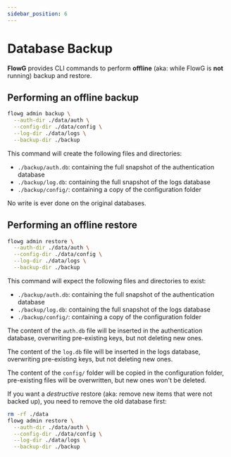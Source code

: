 ```yaml
---
sidebar_position: 6
---
```


# Database Backup

**FlowG** provides CLI commands to perform **offline** (aka: while FlowG is
**not** running) backup and restore.

## Performing an offline backup

```bash
flowg admin backup \
  --auth-dir ./data/auth \
  --config-dir ./data/config \
  --log-dir ./data/logs \
  --backup-dir ./backup
```

This command will create the following files and directories:

 - `./backup/auth.db`: containing the full snapshot of the authentication database
 - `./backup/log.db`: containing the full snapshot of the logs database
 - `./backup/config/`: containing a copy of the configuration folder

No write is ever done on the original databases.

## Performing an offline restore

```bash
flowg admin restore \
  --auth-dir ./data/auth \
  --config-dir ./data/config \
  --log-dir ./data/logs \
  --backup-dir ./backup
```

This command will expect the following files and directories to exist:

 - `./backup/auth.db`: containing the full snapshot of the authentication database
 - `./backup/log.db`: containing the full snapshot of the logs database
 - `./backup/config/`: containing a copy of the configuration folder

The content of the `auth.db` file will be inserted in the authentication database,
overwriting pre-existing keys, but not deleting new ones.

The content of the `log.db` file will be inserted in the logs database,
overwriting pre-existing keys, but not deleting new ones.

The content of the `config/` folder will be copied in the configuration folder,
pre-existing files will be overwritten, but new ones won't be deleted.

If you want a *destructive* restore (aka: remove new items that were not backed
up), you need to remove the old database first:

```bash
rm -rf ./data
flowg admin restore \
  --auth-dir ./data/auth \
  --config-dir ./data/config \
  --log-dir ./data/logs \
  --backup-dir ./backup
```
